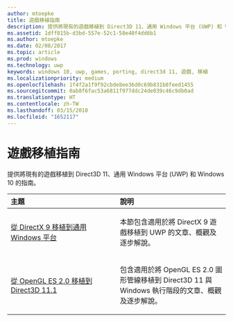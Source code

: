 ```yaml
---
author: mtoepke
title: 遊戲移植指南
description: 提供將現有的遊戲移植到 Direct3D 11、通用 Windows 平台 (UWP) 和 Windows 10 的指南。
ms.assetid: 1dff815b-d3bd-557e-52c1-58e40f4dd6b1
ms.author: mtoepke
ms.date: 02/08/2017
ms.topic: article
ms.prod: windows
ms.technology: uwp
keywords: windows 10, uwp, games, porting, direct3d 11, 遊戲, 移植
ms.localizationpriority: medium
ms.openlocfilehash: 1f4f2a1f9f92cbde8ee36d0c69b831b8feed1455
ms.sourcegitcommit: 0ab8f6fac53a6811f977ddc24de039c46c9db0ad
ms.translationtype: HT
ms.contentlocale: zh-TW
ms.lasthandoff: 03/15/2018
ms.locfileid: "1652117"
---
```

# <a name="game-porting-guides"></a>遊戲移植指南



提供將現有的遊戲移植到 Direct3D 11、通用 Windows 平台 (UWP) 和 Windows 10 的指南。

<table>
<colgroup>
<col width="50%" />
<col width="50%" />
</colgroup>
<thead>
<tr class="header">
<th align="left">主題</th>
<th align="left">說明</th>
</tr>
</thead>
<tbody>
<tr class="odd">
<td align="left"><p><a href="porting-your-directx-9-game-to-windows-store.md">從 DirectX 9 移植到通用 Windows 平台</a></p></td>
<td align="left"><p>本節包含適用於將 DirectX 9 遊戲移植到 UWP 的文章、概觀及逐步解說。</p></td>
</tr>
<tr class="even">
<td align="left"><p><a href="port-from-opengl-es-2-0-to-directx-11-1.md">從 OpenGL ES 2.0 移植到 Direct3D 11.1</a></p></td>
<td align="left"><p>包含適用於將 OpenGL ES 2.0 圖形管線移植到 Direct3D 11 與 Windows 執行階段的文章、概觀及逐步解說。</p></td>
</tr>
</tbody>
</table>

 


 

 

 




